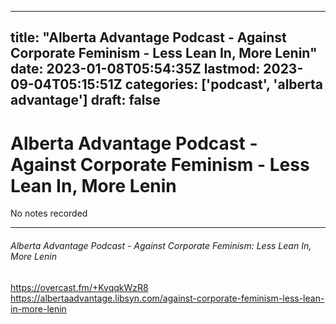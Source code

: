 
---
title: "Alberta Advantage Podcast - Against Corporate Feminism -  Less Lean In, More Lenin"
date: 2023-01-08T05:54:35Z
lastmod: 2023-09-04T05:15:51Z
categories: ['podcast', 'alberta advantage']
draft: false
---


# Alberta Advantage Podcast - Against Corporate Feminism -  Less Lean In, More Lenin

No notes recorded

- - -
###### Alberta Advantage Podcast - Against Corporate Feminism: Less Lean In, More Lenin

https://overcast.fm/+KvqqkWzR8
https://albertaadvantage.libsyn.com/against-corporate-feminism-less-lean-in-more-lenin

<!-- #public #podcast #alberta advantage# -->

<!-- {BearID:E5324782-ECD3-40C3-ACFF-BDA0E5C2E3C3-28016-00002D97D965F8DA} -->
